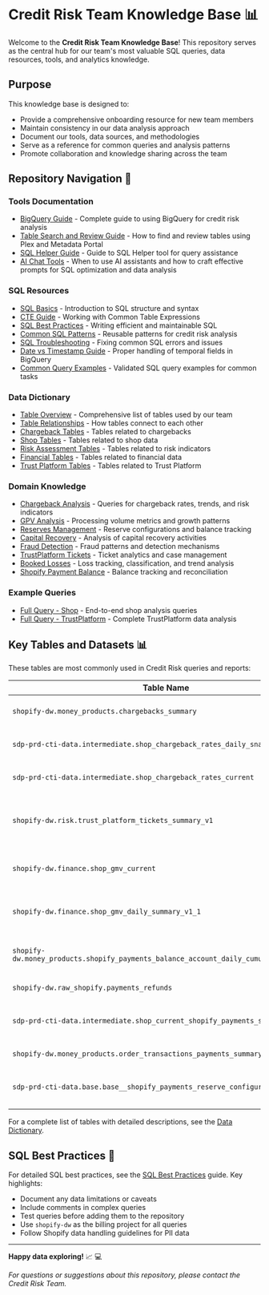 # Credit Risk Team Knowledge Base 📊

Welcome to the **Credit Risk Team Knowledge Base**! This repository serves as the central hub for our team's most valuable SQL queries, data resources, tools, and analytics knowledge.

## Purpose

This knowledge base is designed to:
- Provide a comprehensive onboarding resource for new team members
- Maintain consistency in our data analysis approach
- Document our tools, data sources, and methodologies
- Serve as a reference for common queries and analysis patterns
- Promote collaboration and knowledge sharing across the team

## Repository Navigation 🧭

### Tools Documentation
- [BigQuery Guide](./01_Tools/BigQuery_Guide.md) - Complete guide to using BigQuery for credit risk analysis
- [Table Search and Review Guide](./01_Tools/Table_Search_and_Review_Guide.md) - How to find and review tables using Plex and Metadata Portal
- [SQL Helper Guide](./01_Tools/SQL_Helper_Guide.md) - Guide to SQL Helper tool for query assistance
- [AI Chat Tools](./01_Tools/AI_Chat_Tools.md) - When to use AI assistants and how to craft effective prompts for SQL optimization and data analysis

### SQL Resources
- [SQL Basics](./02_SQL_Guide/SQL_Basics.md) - Introduction to SQL structure and syntax
- [CTE Guide](./02_SQL_Guide/CTE_Guide.md) - Working with Common Table Expressions
- [SQL Best Practices](./02_SQL_Guide/SQL_Best_Practices.md) - Writing efficient and maintainable SQL
- [Common SQL Patterns](./02_SQL_Guide/Common_SQL_Patterns.md) - Reusable patterns for credit risk analysis
- [SQL Troubleshooting](./02_SQL_Guide/SQL_Troubleshooting.md) - Fixing common SQL errors and issues
- [Date vs Timestamp Guide](./02_SQL_Guide/Date_vs_Timestamp_Guide.md) - Proper handling of temporal fields in BigQuery
- [Common Query Examples](./02_SQL_Guide/Common_Query_Examples.md) - Validated SQL query examples for common tasks

### Data Dictionary
- [Table Overview](./03_Data_Dictionary/Table_Overview.md) - Comprehensive list of tables used by our team
- [Table Relationships](./03_Data_Dictionary/Table_Relationships.md) - How tables connect to each other
- [Chargeback Tables](./03_Data_Dictionary/Chargeback_Tables.md) - Tables related to chargebacks
- [Shop Tables](./03_Data_Dictionary/Shop_Tables.md) - Tables related to shop data
- [Risk Assessment Tables](./03_Data_Dictionary/Risk_Assessment_Tables.md) - Tables related to risk indicators
- [Financial Tables](./03_Data_Dictionary/Financial_Tables.md) - Tables related to financial data
- [Trust Platform Tables](./03_Data_Dictionary/Trust_Platform_Tables.md) - Tables related to Trust Platform

### Domain Knowledge
- [Chargeback Analysis](./04_Domain_Knowledge/Chargeback.md) - Queries for chargeback rates, trends, and risk indicators
- [GPV Analysis](./04_Domain_Knowledge/GPV.md) - Processing volume metrics and growth patterns
- [Reserves Management](./04_Domain_Knowledge/Reserves.md) - Reserve configurations and balance tracking
- [Capital Recovery](./04_Domain_Knowledge/Capital_Recovery.md) - Analysis of capital recovery activities
- [Fraud Detection](./04_Domain_Knowledge/Fraud_Detection.md) - Fraud patterns and detection mechanisms
- [TrustPlatform Tickets](./04_Domain_Knowledge/TrustPlatform_Tickets.md) - Ticket analytics and case management
- [Booked Losses](./04_Domain_Knowledge/Booked_Losses.md) - Loss tracking, classification, and trend analysis
- [Shopify Payment Balance](./04_Domain_Knowledge/Shopify_Payment_Balance.md) - Balance tracking and reconciliation

### Example Queries
- [Full Query - Shop](./05_Example_Queries/Full_Query_Shop.md) - End-to-end shop analysis queries
- [Full Query - TrustPlatform](./05_Example_Queries/Full_Query_TrustPlatform.md) - Complete TrustPlatform data analysis

## Key Tables and Datasets 📊

These tables are most commonly used in Credit Risk queries and reports:

| Table Name | Description | Location | Documentation |
|------------|-------------|----------|--------------|
| `shopify-dw.money_products.chargebacks_summary` | Comprehensive chargebacks summary data | [Chargeback Tables](./03_Data_Dictionary/Chargeback_Tables.md) | [Schema](./03_Data_Dictionary/Chargeback_Tables.md#chargebacks_summary) |
| `sdp-prd-cti-data.intermediate.shop_chargeback_rates_daily_snapshot` | Chargeback count/rate at any given date | [Chargeback Tables](./03_Data_Dictionary/Chargeback_Tables.md) | [Schema](./03_Data_Dictionary/Chargeback_Tables.md#shop_chargeback_rates_daily_snapshot) |
| `sdp-prd-cti-data.intermediate.shop_chargeback_rates_current` | Current chargeback rates | [Chargeback Tables](./03_Data_Dictionary/Chargeback_Tables.md) | [Schema](./03_Data_Dictionary/Chargeback_Tables.md#shop_chargeback_rates_current) |
| `shopify-dw.risk.trust_platform_tickets_summary_v1` | Tickets summary with CR ticket filtering capability | [Trust Platform Tables](./03_Data_Dictionary/Trust_Platform_Tables.md) | [Schema](./03_Data_Dictionary/Trust_Platform_Tables.md#trust_platform_tickets_summary_v1) |
| `shopify-dw.finance.shop_gmv_current` | GMV/GPV data (aggregated per day and timeframes) | [Financial Tables](./03_Data_Dictionary/Financial_Tables.md) | [Schema](./03_Data_Dictionary/Financial_Tables.md#shop_gmv_current) |
| `shopify-dw.finance.shop_gmv_daily_summary_v1_1` | Detailed daily GMV data for in-depth time series analysis | [Financial Tables](./03_Data_Dictionary/Financial_Tables.md) | [Schema](./03_Data_Dictionary/Financial_Tables.md#shop_gmv_daily_summary_v1_1) |
| `shopify-dw.money_products.shopify_payments_balance_account_daily_cumulative_summary` | GPV balance at current moment or any given date | [Financial Tables](./03_Data_Dictionary/Financial_Tables.md) | [Schema](./03_Data_Dictionary/Financial_Tables.md#shopify_payments_balance_account_daily_cumulative_summary) |
| `shopify-dw.raw_shopify.payments_refunds` | Comprehensive refunds data | [Financial Tables](./03_Data_Dictionary/Financial_Tables.md) | [Schema](./03_Data_Dictionary/Financial_Tables.md#payments_refunds) |
| `sdp-prd-cti-data.intermediate.shop_current_shopify_payments_status` | Current Shopify Payments status | [Shop Tables](./03_Data_Dictionary/Shop_Tables.md) | [Schema](./03_Data_Dictionary/Shop_Tables.md#shop_current_shopify_payments_status) |
| `shopify-dw.money_products.order_transactions_payments_summary` | Detailed order information | [Financial Tables](./03_Data_Dictionary/Financial_Tables.md) | [Schema](./03_Data_Dictionary/Financial_Tables.md#order_transactions_payments_summary) |
| `sdp-prd-cti-data.base.base__shopify_payments_reserve_configurations` | Merchant reserve setup and configuration | [Financial Tables](./03_Data_Dictionary/Financial_Tables.md) | [Schema](./03_Data_Dictionary/Financial_Tables.md#base__shopify_payments_reserve_configurations) |

For a complete list of tables with detailed descriptions, see the [Data Dictionary](./03_Data_Dictionary/Table_Overview.md).

## SQL Best Practices 📝

For detailed SQL best practices, see the [SQL Best Practices](./02_SQL_Guide/SQL_Best_Practices.md) guide. Key highlights:

- Document any data limitations or caveats
- Include comments in complex queries
- Test queries before adding them to the repository
- Use `shopify-dw` as the billing project for all queries
- Follow Shopify data handling guidelines for PII data

---

**Happy data exploring!** 📈 💻

*For questions or suggestions about this repository, please contact the Credit Risk Team.*
